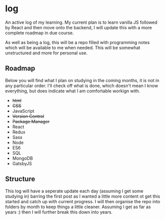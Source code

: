 # log
An active log of my learning. My current plan is to learn vanilla JS followed by React and then move onto the backend, I will update this with a more complete roadmap in due course.

As well as being a log, this will be a repo filled with programming notes which will be available to me when needed. This will be somewhat unstructured and more for personal use.

## Roadmap

Below you will find what I plan on studying in the coming months, it is not in any particular order. I'll check off what is done, which doesn't mean I know everything, but does indicate what I am comfortable workign with.

- ~~html~~
- ~~CSS~~
- JavaScript
- ~~Version Control~~
- ~~Package Manager~~
- React
- Redux
- Sass
- Node
- ES6
- SQL
- MongoDB
- GatsbyJS


## Structure

This log will have a seperate update each day (assuming I get some studying in) barring the first post as I wanted a little more content ot get this started and catch up with current progress. I will then organise the repo into folders by month to keep things a little cleaner. Assuming I get as far as years :) then I will further break this down into years.

